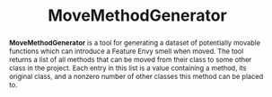 ---
title: "MoveMethodGenerator"
collection: tools
permalink: /tools/move-method-generator
paperurl: 'https://doi.org/10.1109/IWoR.2019.00012'
tool: 'https://github.com/JetBrains-Research/MoveMethodGenerator'
pdf: 'https://www.researchgate.net/profile/Timofey-Bryksin-2/publication/335945222_Evaluation_of_Move_Method_Refactorings_Recommendation_Algorithms_Are_We_Doing_It_Right/links/5dee9cbc4585159aa470f15c/Evaluation-of-Move-Method-Refactorings-Recommendation-Algorithms-Are-We-Doing-It-Right.pdf'
tag: 'A tool for generating a dataset of potentially movable functions which can introduce a Feature Envy smell when moved.'
abstract: '<p><b>MoveMethodGenerator</b> is a tool for generating a dataset of potentially movable functions which can introduce a Feature Envy smell when moved. The tool returns a list of all methods that can be moved from their class to some other class in the project. Each entry in this list is a value containing a method, its original class, and a nonzero number of other classes this method can be placed to.</p>'
---